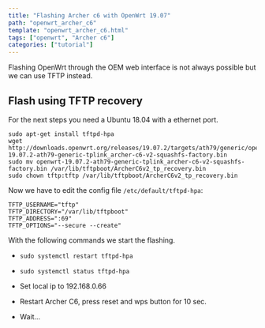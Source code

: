 ```yaml
---
title: "Flashing Archer c6 with OpenWrt 19.07"
path: "openwrt_archer_c6"
template: "openwrt_archer_c6.html"
tags: ["openwrt", "Archer c6"]
categories: ["tutorial"]
---
```


Flashing OpenWrt through the OEM web interface is not always possible but we can use TFTP instead.

## Flash using TFTP recovery

For the next steps you need a Ubuntu 18.04 with a ethernet port.

```shell
sudo apt-get install tftpd-hpa
wget http://downloads.openwrt.org/releases/19.07.2/targets/ath79/generic/openwrt-19.07.2-ath79-generic-tplink_archer-c6-v2-squashfs-factory.bin
sudo mv openwrt-19.07.2-ath79-generic-tplink_archer-c6-v2-squashfs-factory.bin /var/lib/tftpboot/ArcherC6v2_tp_recovery.bin
sudo chown tftp:tftp /var/lib/tftpboot/ArcherC6v2_tp_recovery.bin
```

Now we have to edit the config file `/etc/default/tftpd-hpa`:


```
TFTP_USERNAME="tftp"
TFTP_DIRECTORY="/var/lib/tftpboot"
TFTP_ADDRESS=":69"
TFTP_OPTIONS="--secure --create"
```

With the following commands we start the flashing.

* `sudo systemctl restart tftpd-hpa`

* `sudo systemctl status tftpd-hpa`

* Set local ip to 192.168.0.66

* Restart Archer C6, press reset and wps button for 10 sec.

* Wait...
